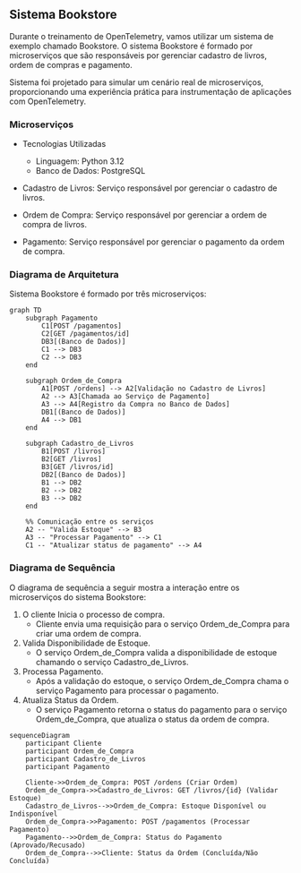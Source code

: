 ## Sistema Bookstore

Durante o treinamento de OpenTelemetry, vamos utilizar um sistema de exemplo chamado Bookstore. O sistema Bookstore é formado por microserviços que são responsáveis por gerenciar cadastro de livros, ordem de compras e pagamento.

Sistema foi projetado para simular um cenário real de microserviços, proporcionando uma experiência prática para instrumentação de aplicações com OpenTelemetry.

### Microserviços

- Tecnologias Utilizadas
    - Linguagem: Python 3.12
    - Banco de Dados: PostgreSQL

- Cadastro de Livros: Serviço responsável por gerenciar o cadastro de livros.
- Ordem de Compra: Serviço responsável por gerenciar a ordem de compra de livros.
- Pagamento: Serviço responsável por gerenciar o pagamento da ordem de compra.

### Diagrama de Arquitetura

Sistema Bookstore é formado por três microserviços:

```mermaid
graph TD
    subgraph Pagamento
        C1[POST /pagamentos]
        C2[GET /pagamentos/id]
        DB3[(Banco de Dados)]
        C1 --> DB3
        C2 --> DB3
    end

    subgraph Ordem_de_Compra
        A1[POST /ordens] --> A2[Validação no Cadastro de Livros]
        A2 --> A3[Chamada ao Serviço de Pagamento]
        A3 --> A4[Registro da Compra no Banco de Dados]
        DB1[(Banco de Dados)]
        A4 --> DB1
    end

    subgraph Cadastro_de_Livros
        B1[POST /livros]
        B2[GET /livros]
        B3[GET /livros/id]
        DB2[(Banco de Dados)]
        B1 --> DB2
        B2 --> DB2
        B3 --> DB2
    end

    %% Comunicação entre os serviços
    A2 -- "Valida Estoque" --> B3
    A3 -- "Processar Pagamento" --> C1
    C1 -- "Atualizar status de pagamento" --> A4
```

### Diagrama de Sequência

O diagrama de sequência a seguir mostra a interação entre os microserviços do sistema Bookstore:

1. O cliente Inicia o processo de compra.
    - Cliente envia uma requisição para o serviço Ordem_de_Compra para criar uma ordem de compra.
2. Valida Disponibilidade de Estoque.
    - O serviço Ordem_de_Compra valida a disponibilidade de estoque chamando o serviço Cadastro_de_Livros.
3. Processa Pagamento.
    - Após a validação do estoque, o serviço Ordem_de_Compra chama o serviço Pagamento para processar o pagamento.
4. Atualiza Status da Ordem.
    - O serviço Pagamento retorna o status do pagamento para o serviço Ordem_de_Compra, que atualiza o status da ordem de compra.

```mermaid
sequenceDiagram
    participant Cliente
    participant Ordem_de_Compra
    participant Cadastro_de_Livros
    participant Pagamento

    Cliente->>Ordem_de_Compra: POST /ordens (Criar Ordem)
    Ordem_de_Compra->>Cadastro_de_Livros: GET /livros/{id} (Validar Estoque)
    Cadastro_de_Livros-->>Ordem_de_Compra: Estoque Disponível ou Indisponível
    Ordem_de_Compra->>Pagamento: POST /pagamentos (Processar Pagamento)
    Pagamento-->>Ordem_de_Compra: Status do Pagamento (Aprovado/Recusado)
    Ordem_de_Compra-->>Cliente: Status da Ordem (Concluída/Não Concluída)
```
